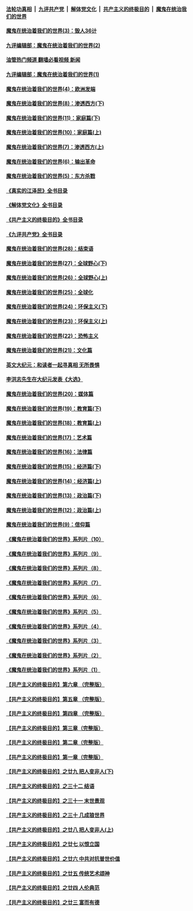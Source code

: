 ####  [法轮功真相](../../../../basic/blob/master/README.md?t=09260601) &nbsp;|&nbsp; [九评共产党](../../../../9ping.md/blob/master/README.md?t=09260601) &nbsp;|&nbsp; [解体党文化](../../../../jtdwh.md/blob/master/README.md?t=09260601)  &nbsp;|&nbsp; [共产主义的终极目的](../../../../gczydzjmd.md/blob/master/README.md?t=09260601) &nbsp;|&nbsp; [魔鬼在统治我们的世界](../../../../mgztzwmdsj.md/blob/master/README.md?t=09260601) 

#### [魔鬼在统治着我们的世界(3)：毁人36计](../pages/nsc422/n10411583.md?t=09260601) 

#### [九评编辑部：魔鬼在统治着我们的世界(2)](../pages/nsc422/n10410036.md?t=09260601) 

#### [油管热门频道 翻墙必看视频 新闻](http://136.244.67.144:81/youtube.html?09260601)

#### [九评编辑部：魔鬼在统治着我们的世界(1)](../pages/nsc422/n10406825.md?t=09260601) 

#### [魔鬼在统治着我们的世界(4)：欧洲发端](../pages/nsc422/n10414890.md?t=09260601) 

#### [魔鬼在统治着我们的世界(8)：渗透西方(下)](../pages/nsc422/n10429603.md?t=09260601) 

#### [魔鬼在统治着我们的世界(11)：家庭篇(下)](../pages/nsc422/n10440961.md?t=09260601) 

#### [魔鬼在统治着我们的世界(10)：家庭篇(上)](../pages/nsc422/n10435448.md?t=09260601) 

#### [魔鬼在统治着我们的世界(7)：渗透西方(上)](../pages/nsc422/n10426013.md?t=09260601) 

#### [魔鬼在统治着我们的世界(6)：输出革命](../pages/nsc422/n10421536.md?t=09260601) 

#### [魔鬼在统治着我们的世界(5)：东方杀戮](../pages/nsc422/n10417707.md?t=09260601) 

#### [《真实的江泽民》全书目录](../pages/nsc422/n13721399.md?t=09260601) 

#### [《解体党文化》全书目录](../pages/nsc422/n13721157.md?t=09260601) 

#### [《共产主义的终极目的》全书目录](../pages/nsc422/n13721048.md?t=09260601) 

#### [《九评共产党》全书目录](../pages/nsc422/n13708085.md?t=09260601) 

#### [魔鬼在统治着我们的世界(28)：结束语](../pages/nsc422/n10936246.md?t=09260601) 

#### [魔鬼在统治着我们的世界(27)：全球野心(下)](../pages/nsc422/n10928319.md?t=09260601) 

#### [魔鬼在统治着我们的世界(26)：全球野心(上)](../pages/nsc422/n10900318.md?t=09260601) 

#### [魔鬼在统治着我们的世界(25)：全球化](../pages/nsc422/n10788205.md?t=09260601) 

#### [魔鬼在统治着我们的世界(24)：环保主义(下)](../pages/nsc422/n10695307.md?t=09260601) 

#### [魔鬼在统治着我们的世界(23)：环保主义(上)](../pages/nsc422/n10688613.md?t=09260601) 

#### [魔鬼在统治着我们的世界(22)：恐怖主义](../pages/nsc422/n10614727.md?t=09260601) 

#### [魔鬼在统治着我们的世界(21)：文化篇](../pages/nsc422/n10597706.md?t=09260601) 

#### [英文大纪元：和读者一起寻真相 无所畏惧](../pages/nsc422/n12542027.md?t=09260601) 

#### [李洪志先生在大纪元发表《大选》](../pages/nsc422/n12534746.md?t=09260601) 

#### [魔鬼在统治着我们的世界(20)：媒体篇](../pages/nsc422/n10586579.md?t=09260601) 

#### [魔鬼在统治着我们的世界(19)：教育篇(下)](../pages/nsc422/n10564808.md?t=09260601) 

#### [魔鬼在统治着我们的世界(18)：教育篇(上)](../pages/nsc422/n10526970.md?t=09260601) 

#### [魔鬼在统治着我们的世界(17)：艺术篇](../pages/nsc422/n10499093.md?t=09260601) 

#### [魔鬼在统治着我们的世界(16)：法律篇](../pages/nsc422/n10485969.md?t=09260601) 

#### [魔鬼在统治着我们的世界(15)：经济篇(下)](../pages/nsc422/n10469975.md?t=09260601) 

#### [魔鬼在统治着我们的世界(14)：经济篇(上)](../pages/nsc422/n10457370.md?t=09260601) 

#### [魔鬼在统治着我们的世界(13)：政治篇(下)](../pages/nsc422/n10448270.md?t=09260601) 

#### [魔鬼在统治着我们的世界(12)：政治篇(上)](../pages/nsc422/n10444576.md?t=09260601) 

#### [魔鬼在统治着我们的世界(9)：信仰篇](../pages/nsc422/n10432159.md?t=09260601) 

#### [《魔鬼在统治着我们的世界》系列片（10）](../pages/nsc422/n12292670.md?t=09260601) 

#### [《魔鬼在统治着我们的世界》系列片（9）](../pages/nsc422/n12290859.md?t=09260601) 

#### [《魔鬼在统治着我们的世界》系列片（8）](../pages/nsc422/n12287445.md?t=09260601) 

#### [《魔鬼在统治着我们的世界》系列片（7）](../pages/nsc422/n12283425.md?t=09260601) 

#### [《魔鬼在统治着我们的世界》系列片（6）](../pages/nsc422/n12282314.md?t=09260601) 

#### [《魔鬼在统治着我们的世界》系列片（5）](../pages/nsc422/n12281419.md?t=09260601) 

#### [《魔鬼在统治着我们的世界》系列片（4）](../pages/nsc422/n12274024.md?t=09260601) 

#### [《魔鬼在统治着我们的世界》系列片（3）](../pages/nsc422/n12271322.md?t=09260601) 

#### [《魔鬼在统治着我们的世界》系列片（2）](../pages/nsc422/n12269049.md?t=09260601) 

#### [《魔鬼在统治着我们的世界》系列片（1）](../pages/nsc422/n12267575.md?t=09260601) 

#### [【共产主义的终极目的】第六章 （完整版）](../pages/nsc422/n11428913.md?t=09260601) 

#### [【共产主义的终极目的】第五章 （完整版）](../pages/nsc422/n11428912.md?t=09260601) 

#### [【共产主义的终极目的】第四章 （完整版）](../pages/nsc422/n11428907.md?t=09260601) 

#### [【共产主义的终极目的】第三章（完整版）](../pages/nsc422/n11428848.md?t=09260601) 

#### [【共产主义的终极目的】第二章（完整版）](../pages/nsc422/n11428831.md?t=09260601) 

#### [【共产主义的终极目的】第一章（完整版）](../pages/nsc422/n11417651.md?t=09260601) 

#### [【共产主义的终极目的】之廿九 把人变非人(下)](../pages/nsc422/n11344140.md?t=09260601) 

#### [【共产主义的终极目的】之三十二 结语](../pages/nsc422/n11360535.md?t=09260601) 

#### [【共产主义的终极目的】之三十一 末世景观](../pages/nsc422/n11351129.md?t=09260601) 

#### [【共产主义的终极目的】之三十 几成狼世界](../pages/nsc422/n11348280.md?t=09260601) 

#### [【共产主义的终极目的】之廿八 把人变非人(上)](../pages/nsc422/n11340492.md?t=09260601) 

#### [【共产主义的终极目的】之廿七 以恨立国](../pages/nsc422/n11336944.md?t=09260601) 

#### [【共产主义的终极目的】之廿六 中共对抗普世价值](../pages/nsc422/n11324785.md?t=09260601) 

#### [【共产主义的终极目的】之廿五 传统艺术颂神](../pages/nsc422/n11296396.md?t=09260601) 

#### [【共产主义的终极目的】之廿四 人伦典范](../pages/nsc422/n11296397.md?t=09260601) 

#### [【共产主义的终极目的】之廿三 富而有德](../pages/nsc422/n11283598.md?t=09260601) 

<img src='http://gfw-breaker.win/goodnews/indexes/nsc422.md' width='0px' height='0px'/>
